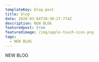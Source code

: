 ```yaml
---
templateKey: blog-post
title: blog
date: 2020-03-04T20:30:27.774Z
description: NEW BLOG
featuredpost: true
featuredimage: /img/apple-touch-icon.png
tags:
  - NEW BLOG
---
```

NEW BLOG